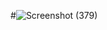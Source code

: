 #![Screenshot (379)](https://github.com/user-attachments/assets/b00b9bb0-be3a-4ea0-9b35-13082a23ce10)

